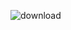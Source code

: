 ![download](https://user-images.githubusercontent.com/127352945/224594402-e8134335-dea8-4c77-91cb-b11ef878c01c.jpg)

